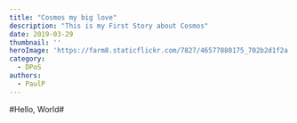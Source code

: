 ```yaml
---
title: "Cosmos my big love"
description: "This is my First Story about Cosmos"
date: 2019-03-29
thumbnail: ''
heroImage: 'https://farm8.staticflickr.com/7827/46577880175_702b2d1f2a.jpg'
category:
  - DPoS
authors: 
  - PaulP
---
```


#Hello, World#
